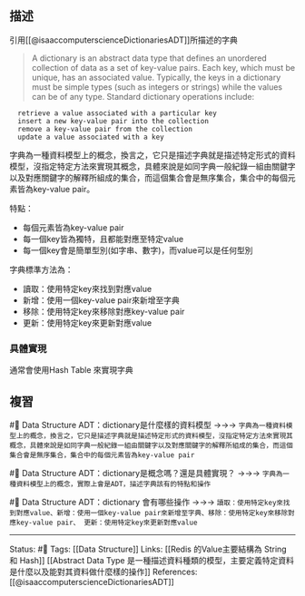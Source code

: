 ## 描述
引用[[@isaaccomputerscienceDictionariesADT]]所描述的字典
> A dictionary is an abstract data type that defines an unordered collection of data as a set of key-value pairs. Each key, which must be unique, has an associated value. Typically, the keys in a dictionary must be simple types (such as integers or strings) while the values can be of any type.
> Standard dictionary operations include:
  
      retrieve a value associated with a particular key
      insert a new key-value pair into the collection
      remove a key-value pair from the collection
      update a value associated with a key 
	  
字典為一種資料模型上的概念，換言之，它只是描述字典就是描述特定形式的資料模型，沒指定特定方法來實現其概念，具體來說是如同字典一般紀錄一組由關鍵字以及對應關鍵字的解釋所組成的集合，而這個集合會是無序集合，集合中的每個元素皆為key-value pair。

特點：
 * 每個元素皆為key-value pair
 * 每一個key皆為獨特，且都能對應至特定value
 * 每一個key會是簡單型別(如字串、數字)，而value可以是任何型別

字典標準方法為：

 * 讀取：使用特定key來找到對應value
 * 新增：使用一個key-value pair來新增至字典
 * 移除：使用特定key來移除對應key-value pair
 * 更新：使用特定key來更新對應value

### 具體實現
通常會使用Hash Table 來實現字典


## 複習

#🧠 Data Structure ADT：dictionary是什麼樣的資料模型 ->->-> `字典為一種資料模型上的概念，換言之，它只是描述字典就是描述特定形式的資料模型，沒指定特定方法來實現其概念，具體來說是如同字典一般紀錄一組由關鍵字以及對應關鍵字的解釋所組成的集合，而這個集合會是無序集合，集合中的每個元素皆為key-value pair`
<!--SR:!2022-10-05,59,210-->

#🧠  Data Structure ADT：dictionary是概念嗎？還是具體實現？ ->->-> `字典為一種資料模型上的概念，實際上會是ADT，描述字典該有的特點和操作`
<!--SR:!2022-10-02,79,248-->

#🧠 Data Structure ADT：dictionary 會有哪些操作 ->->-> `讀取：使用特定key來找到對應value、新增：使用一個key-value pair來新增至字典、移除：使用特定key來移除對應key-value pair、 更新：使用特定key來更新對應value`
<!--SR:!2022-10-27,93,250-->


---
Status: #🌱 
Tags: 
[[Data Structure]]
Links:
[[Redis 的Value主要結構為 String 和 Hash]]
[[Abstract Data Type 是一種描述資料種類的模型，主要定義特定資料是什麼以及能對其資料做什麼樣的操作]]
References:
[[@isaaccomputerscienceDictionariesADT]]

